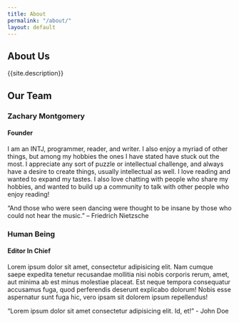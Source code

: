 ```yaml
---
title: About
permalink: "/about/"
layout: default
---
```


<div class="topnav-spacer"></div>
<div class="index-sections content">
  <div class="section">
    <h2 class="purple-header">About Us</h2>
    <p>{{site.description}}</p>
  </div>

  <div class="section" style="margin-bottom: 3rem">
    <h2 class="purple-header">Our Team</h2>
    <div class="about-wrapper">
      <div style="background-image: url({{ "/assets/zach.jpg" | relative_url }});" class="about-image"></div>
      <div class="about-text">
        <h3>Zachary Montgomery</h3>
        <h4>Founder</h4>
        <p>I am an INTJ, programmer, reader, and writer. I also enjoy a myriad of other things, but among my hobbies the ones I have stated have stuck out the most. I appreciate any sort of puzzle or intellectual challenge, and always have a desire to create things, usually intellectual as well. I love reading and wanted to expand my tastes. I also love chatting with people who share my hobbies, and wanted to build up a community to talk with other people who enjoy reading!</p>
        <p>“And those who were seen dancing were thought to be insane by those who could not hear the music.” – Friedrich Nietzsche</p>
      </div>
    </div>
    <div class="about-wrapper" style="flex-direction: row-reverse;">
      <div style="background-image: url({{ "/assets/default.jpg" | relative_url }});" class="about-image"></div>
      <div class="about-text">
        <h3>Human Being</h3>
        <h4>Editor In Chief</h4>
        <p>Lorem ipsum dolor sit amet, consectetur adipisicing elit. Nam cumque saepe expedita tenetur recusandae mollitia nisi nobis corporis rerum, amet, aut minima ab est minus molestiae placeat. Est neque tempora consequatur accusamus fuga, quod perferendis deserunt explicabo dolorum! Nobis esse aspernatur sunt fuga hic, vero ipsam sit dolorem ipsum repellendus!</p>
        <p>“Lorem ipsum dolor sit amet consectetur adipisicing elit. Id, et!” - John Doe</p>
      </div>
    </div>
  </div>
</div>